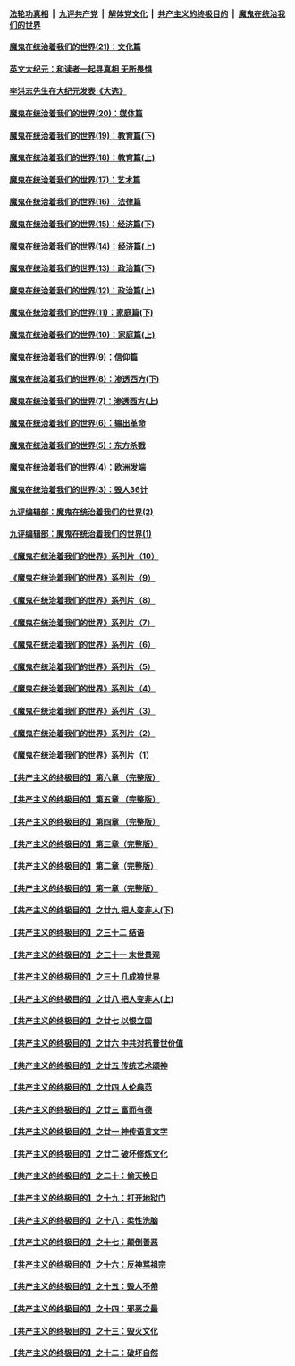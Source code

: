 ####  [法轮功真相](../../../../basic/blob/master/README.md?t=12031931) &nbsp;|&nbsp; [九评共产党](../../../../9ping.md/blob/master/README.md?t=12031931) &nbsp;|&nbsp; [解体党文化](../../../../jtdwh.md/blob/master/README.md?t=12031931)  &nbsp;|&nbsp; [共产主义的终极目的](../../../../gczydzjmd.md/blob/master/README.md?t=12031931) &nbsp;|&nbsp; [魔鬼在统治我们的世界](../../../../mgztzwmdsj.md/blob/master/README.md?t=12031931) 

#### [魔鬼在统治着我们的世界(21)：文化篇](../pages/nsc422/n10597706.md?t=12031931) 

#### [英文大纪元：和读者一起寻真相 无所畏惧](../pages/nsc422/n12542027.md?t=12031931) 

#### [李洪志先生在大纪元发表《大选》](../pages/nsc422/n12534746.md?t=12031931) 

#### [魔鬼在统治着我们的世界(20)：媒体篇](../pages/nsc422/n10586579.md?t=12031931) 

#### [魔鬼在统治着我们的世界(19)：教育篇(下)](../pages/nsc422/n10564808.md?t=12031931) 

#### [魔鬼在统治着我们的世界(18)：教育篇(上)](../pages/nsc422/n10526970.md?t=12031931) 

#### [魔鬼在统治着我们的世界(17)：艺术篇](../pages/nsc422/n10499093.md?t=12031931) 

#### [魔鬼在统治着我们的世界(16)：法律篇](../pages/nsc422/n10485969.md?t=12031931) 

#### [魔鬼在统治着我们的世界(15)：经济篇(下)](../pages/nsc422/n10469975.md?t=12031931) 

#### [魔鬼在统治着我们的世界(14)：经济篇(上)](../pages/nsc422/n10457370.md?t=12031931) 

#### [魔鬼在统治着我们的世界(13)：政治篇(下)](../pages/nsc422/n10448270.md?t=12031931) 

#### [魔鬼在统治着我们的世界(12)：政治篇(上)](../pages/nsc422/n10444576.md?t=12031931) 

#### [魔鬼在统治着我们的世界(11)：家庭篇(下)](../pages/nsc422/n10440961.md?t=12031931) 

#### [魔鬼在统治着我们的世界(10)：家庭篇(上)](../pages/nsc422/n10435448.md?t=12031931) 

#### [魔鬼在统治着我们的世界(9)：信仰篇](../pages/nsc422/n10432159.md?t=12031931) 

#### [魔鬼在统治着我们的世界(8)：渗透西方(下)](../pages/nsc422/n10429603.md?t=12031931) 

#### [魔鬼在统治着我们的世界(7)：渗透西方(上)](../pages/nsc422/n10426013.md?t=12031931) 

#### [魔鬼在统治着我们的世界(6)：输出革命](../pages/nsc422/n10421536.md?t=12031931) 

#### [魔鬼在统治着我们的世界(5)：东方杀戮](../pages/nsc422/n10417707.md?t=12031931) 

#### [魔鬼在统治着我们的世界(4)：欧洲发端](../pages/nsc422/n10414890.md?t=12031931) 

#### [魔鬼在统治着我们的世界(3)：毁人36计](../pages/nsc422/n10411583.md?t=12031931) 

#### [九评编辑部：魔鬼在统治着我们的世界(2)](../pages/nsc422/n10410036.md?t=12031931) 

#### [九评编辑部：魔鬼在统治着我们的世界(1)](../pages/nsc422/n10406825.md?t=12031931) 

#### [《魔鬼在统治着我们的世界》系列片（10）](../pages/nsc422/n12292670.md?t=12031931) 

#### [《魔鬼在统治着我们的世界》系列片（9）](../pages/nsc422/n12290859.md?t=12031931) 

#### [《魔鬼在统治着我们的世界》系列片（8）](../pages/nsc422/n12287445.md?t=12031931) 

#### [《魔鬼在统治着我们的世界》系列片（7）](../pages/nsc422/n12283425.md?t=12031931) 

#### [《魔鬼在统治着我们的世界》系列片（6）](../pages/nsc422/n12282314.md?t=12031931) 

#### [《魔鬼在统治着我们的世界》系列片（5）](../pages/nsc422/n12281419.md?t=12031931) 

#### [《魔鬼在统治着我们的世界》系列片（4）](../pages/nsc422/n12274024.md?t=12031931) 

#### [《魔鬼在统治着我们的世界》系列片（3）](../pages/nsc422/n12271322.md?t=12031931) 

#### [《魔鬼在统治着我们的世界》系列片（2）](../pages/nsc422/n12269049.md?t=12031931) 

#### [《魔鬼在统治着我们的世界》系列片（1）](../pages/nsc422/n12267575.md?t=12031931) 

#### [【共产主义的终极目的】第六章 （完整版）](../pages/nsc422/n11428913.md?t=12031931) 

#### [【共产主义的终极目的】第五章 （完整版）](../pages/nsc422/n11428912.md?t=12031931) 

#### [【共产主义的终极目的】第四章 （完整版）](../pages/nsc422/n11428907.md?t=12031931) 

#### [【共产主义的终极目的】第三章（完整版）](../pages/nsc422/n11428848.md?t=12031931) 

#### [【共产主义的终极目的】第二章（完整版）](../pages/nsc422/n11428831.md?t=12031931) 

#### [【共产主义的终极目的】第一章（完整版）](../pages/nsc422/n11417651.md?t=12031931) 

#### [【共产主义的终极目的】之廿九 把人变非人(下)](../pages/nsc422/n11344140.md?t=12031931) 

#### [【共产主义的终极目的】之三十二 结语](../pages/nsc422/n11360535.md?t=12031931) 

#### [【共产主义的终极目的】之三十一 末世景观](../pages/nsc422/n11351129.md?t=12031931) 

#### [【共产主义的终极目的】之三十 几成狼世界](../pages/nsc422/n11348280.md?t=12031931) 

#### [【共产主义的终极目的】之廿八 把人变非人(上)](../pages/nsc422/n11340492.md?t=12031931) 

#### [【共产主义的终极目的】之廿七 以恨立国](../pages/nsc422/n11336944.md?t=12031931) 

#### [【共产主义的终极目的】之廿六 中共对抗普世价值](../pages/nsc422/n11324785.md?t=12031931) 

#### [【共产主义的终极目的】之廿五 传统艺术颂神](../pages/nsc422/n11296396.md?t=12031931) 

#### [【共产主义的终极目的】之廿四 人伦典范](../pages/nsc422/n11296397.md?t=12031931) 

#### [【共产主义的终极目的】之廿三 富而有德](../pages/nsc422/n11283598.md?t=12031931) 

#### [【共产主义的终极目的】之廿一 神传语言文字](../pages/nsc422/n11263265.md?t=12031931) 

#### [【共产主义的终极目的】之廿二 破坏修炼文化](../pages/nsc422/n11245728.md?t=12031931) 

#### [【共产主义的终极目的】之二十：偷天换日](../pages/nsc422/n11238846.md?t=12031931) 

#### [【共产主义的终极目的】之十九：打开地狱门](../pages/nsc422/n11206376.md?t=12031931) 

#### [【共产主义的终极目的】之十八：柔性洗脑](../pages/nsc422/n11199994.md?t=12031931) 

#### [【共产主义的终极目的】之十七：颠倒善恶](../pages/nsc422/n11179782.md?t=12031931) 

#### [【共产主义的终极目的】之十六：反神骂祖宗](../pages/nsc422/n11166798.md?t=12031931) 

#### [【共产主义的终极目的】之十五：毁人不倦](../pages/nsc422/n11166792.md?t=12031931) 

#### [【共产主义的终极目的】之十四：邪恶之最](../pages/nsc422/n11150249.md?t=12031931) 

#### [【共产主义的终极目的】之十三：毁灭文化](../pages/nsc422/n11135227.md?t=12031931) 

#### [【共产主义的终极目的】之十二：破坏自然](../pages/nsc422/n11135214.md?t=12031931) 

